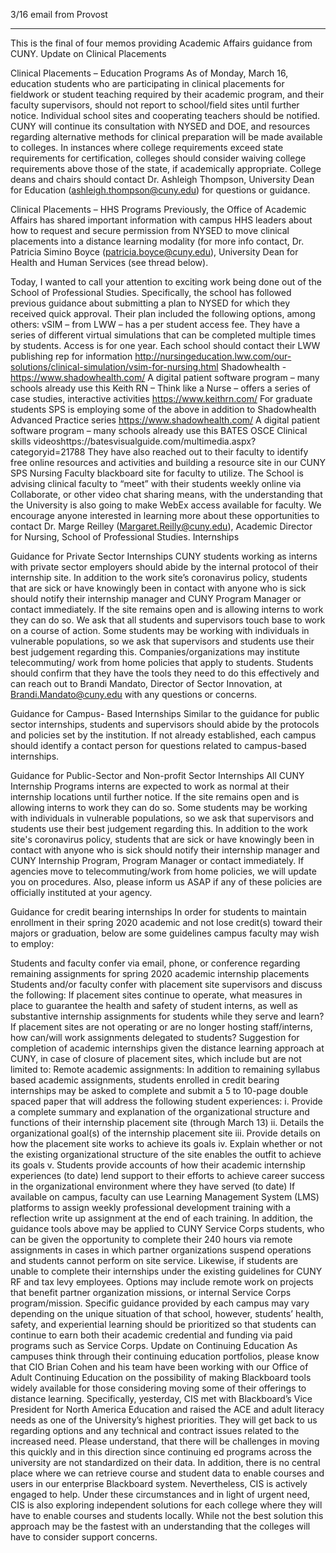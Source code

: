 3/16 email from Provost

-----

This is the final of four memos providing Academic Affairs guidance from CUNY.
Update on Clinical Placements

Clinical Placements – Education Programs
As of Monday, March 16, education students who are participating in clinical placements for fieldwork or student teaching required by their academic program, and their faculty supervisors, should not report to school/field sites until further notice.  Individual school sites and cooperating teachers should be notified.  CUNY will continue its consultation with NYSED and DOE, and resources regarding alternative methods for clinical preparation will be made available to colleges.  In instances where college requirements exceed state requirements for certification, colleges should consider waiving college requirements above those of the state, if academically appropriate.  College deans and chairs should contact Dr. Ashleigh Thompson, University Dean for Education (ashleigh.thompson@cuny.edu) for questions or guidance.

Clinical Placements – HHS Programs
Previously, the Office of Academic Affairs has shared important information with campus HHS leaders about how to request and secure permission from NYSED to move clinical placements into a distance learning modality (for more info contact, Dr. Patricia Simino Boyce (patricia.boyce@cuny.edu), University Dean for Health and Human Services (see thread below).

Today, I wanted to call your attention to exciting work being done out of the School of Professional Studies.  Specifically, the school has followed previous guidance about submitting a plan to NYSED for which they received quick approval.  Their plan included the following options, among others:
vSIM – from LWW – has a per student access fee. They have a series of different virtual simulations that can be completed multiple times by students. Access is for one year. Each school should contact their LWW publishing rep for information http://nursingeducation.lww.com/our-solutions/clinical-simulation/vsim-for-nursing.html
Shadowhealth - https://www.shadowhealth.com/  A digital patient software program – many schools already use this
Keith RN – Think like a Nurse – offers a series of case studies, interactive activities https://www.keithrn.com/
For graduate students SPS is employing some of the above in addition to
Shadowhealth Advanced Practice series https://www.shadowhealth.com/  A digital patient software program – many schools already use this
BATES  OSCE Clinical  skills videoshttps://batesvisualguide.com/multimedia.aspx?categoryid=21788
They have also reached out to their faculty to identify free online resources and activities and building a resource site in our CUNY SPS Nursing Faculty blackboard site for faculty to utilize. The School is advising clinical faculty to “meet” with their students weekly online via Collaborate, or other video chat sharing means, with the understanding that the University is also going to make WebEx access available for faculty.  We encourage anyone interested in learning more about these opportunities to contact Dr. Marge Reilley (Margaret.Reilly@cuny.edu), Academic Director for Nursing, School of Professional Studies.
Internships

Guidance for Private Sector Internships
CUNY students working as interns with private sector employers should abide by the internal protocol of their internship site. In addition to the work site’s coronavirus policy, students that are sick or have knowingly been in contact with anyone who is sick should notify their internship manager and CUNY Program Manager or contact immediately. If the site remains open and is allowing interns to work they can do so. We ask that all students and supervisors touch base to work on a course of action. Some students may be working with individuals in vulnerable populations, so we ask that supervisors and students use their best judgement regarding this. Companies/organizations may institute telecommuting/ work from home policies that apply to students. Students should confirm that they have the tools they need to do this effectively and can reach out to Brandi Mandato, Director of Sector Innovation, at Brandi.Mandato@cuny.edu with any questions or concerns.

Guidance for Campus- Based Internships
Similar to the guidance for public sector internships, students and supervisors should abide by the protocols and policies set by the institution. If not already established, each campus should identify a contact person for questions related to campus-based internships.

Guidance for Public-Sector and Non-profit Sector Internships
All CUNY Internship Programs interns are expected to work as normal at their internship locations until further notice. If the site remains open and is allowing interns to work they can do so.  Some students may be working with individuals in vulnerable populations, so we ask that supervisors and students use their best judgement regarding this. In addition to the work site's coronavirus policy, students that are sick or have knowingly been in contact with anyone who is sick should notify their internship manager and CUNY Internship Program, Program Manager or contact immediately. If agencies move to telecommuting/work from home policies, we will update you on procedures.  Also, please inform us ASAP if any of these policies are officially instituted at your agency.

Guidance for credit bearing internships
In order for students to maintain enrollment in their spring 2020 academic and not lose credit(s) toward their majors or graduation, below are some guidelines campus faculty may wish to employ:

Students and faculty confer via email, phone, or conference regarding remaining assignments for spring 2020 academic internship placements
Students and/or faculty confer with placement site supervisors and discuss the following:
If placement sites continue to operate, what measures in place to guarantee the health and safety of student interns, as well as substantive internship assignments for students while they serve and learn?
If placement sites are not operating or are no longer hosting staff/interns, how can/will work assignments delegated to students?
Suggestion for completion of academic internships given the distance learning approach at CUNY, in case of closure of placement sites, which include but are not limited to:
Remote academic assignments: In addition to remaining syllabus based academic assignments, students enrolled in credit bearing internships may be asked to complete and submit a 5 to 10-page double spaced paper that will address the following student experiences:
                                                              i.      Provide a complete summary and explanation of the organizational structure and functions of their internship placement site (through March 13)
                                                            ii.      Details the organizational goal(s) of the internship placement site
                                                          iii.      Provide details on how the placement site works to achieve its goals
                                                           iv.      Explain whether or not the existing organizational structure of the site enables the outfit to achieve its goals
                                                             v.      Students provide accounts of how their academic internship experiences (to date) lend support to their efforts to achieve career success in the organizational environment where they have served (to date)
If available on campus, faculty can use Learning Management System (LMS) platforms to assign weekly professional development training with a reflection write up assignment at the end of each training.
In addition, the guidance tools above may be applied to CUNY Service Corps students, who can be given the opportunity to complete their 240 hours via remote assignments in cases in which partner organizations suspend operations and students cannot perform on site service. Likewise, if students are unable to complete their internships under the existing guidelines for CUNY RF and tax levy employees. Options may include remote work on projects that benefit partner organization missions, or internal Service Corps program/mission.  Specific guidance provided by each campus may vary depending on the unique situation of that school, however, students’ health, safety, and experiential learning should be prioritized so that students can continue to earn both their academic credential and funding via paid programs such as Service Corps.
Update on Continuing Education
As campuses think through their continuing education portfolios, please know that CIO Brian Cohen and his team have been working with our Office of Adult Continuing Education on the possibility of making Blackboard tools widely available for those considering moving some of their offerings to distance learning.  Specifically, yesterday, CIS met with Blackboard’s Vice President for North America Education and raised the ACE and adult literacy needs as one of the University’s highest priorities.  They will get back to us regarding options and any technical and contract issues related to the increased need.  Please understand, that there will be challenges in moving this quickly and in this direction since continuing ed programs across the university are not standardized on their data.  In addition, there is no central place where we can retrieve course and student data to enable courses and users in our enterprise Blackboard system.  Nevertheless, CIS is actively engaged to help.  Under these circumstances and in light of urgent need, CIS is also exploring independent solutions for each college where they will have to enable courses and students locally. While not the best solution this approach may be the fastest with an understanding that the colleges will have to consider support concerns.
